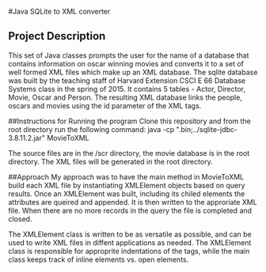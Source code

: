 #Java SQLite to XML converter

## Project Description
This set of Java classes prompts the user for the name of a database that contains information on oscar winning movies and converts it to a set of well formed XML files which make up an XML database.  The sqlite database was built by the teaching staff of Harvard Extension CSCI E 66 Database Systems class in the spring of 2015.  It contains 5 tables - Actor, Director, Movie, Oscar and Person. The resulting XML database links the people, oscars and movies using the id parameter of the XML tags. 

##Instructions for Running the program
Clone this repository and from the root directory run the following command:
    java -cp ".bin;../sqlite-jdbc-3.8.11.2.jar" MovieToXML
	
The source files are in the /scr directory, the movie database is in the root directory.  The XML files will be generated in the root directory. 

##Approach
My approach was to have the main method in MovieToXML build each XML file by instantiating XMLElement objects based on query results. Once an XMLElement was built, including its chiled elements the attributes are queired and appended.  It is then written to the approriate XML file.  When there are no more records in the query the file is completed and closed. 

The XMLElement class is written to be as versatile as possible, and can be used to write XML files in diffent applications as needed.  The XMLElement class is responsible for approprite indentations of the tags, while the main class keeps track of inline elements vs. open elements. 